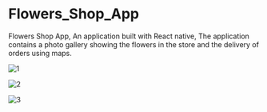# Flowers_Shop_App
Flowers Shop App, An application built with React native, The application contains a photo gallery showing the flowers in the store and the delivery of orders using maps.


![1](https://user-images.githubusercontent.com/35015159/115976066-f4644980-a572-11eb-8800-da48b25cd1a9.jpg)

![2](https://user-images.githubusercontent.com/35015159/115976113-59b83a80-a573-11eb-879d-ca2033e8003b.jpg)

![3](https://user-images.githubusercontent.com/35015159/115976119-62107580-a573-11eb-93e9-76886006f8cb.jpg)
